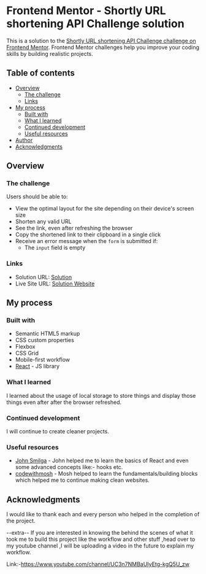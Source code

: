 # Frontend Mentor - Shortly URL shortening API Challenge solution

This is a solution to the [Shortly URL shortening API Challenge challenge on Frontend Mentor](https://www.frontendmentor.io/challenges/url-shortening-api-landing-page-2ce3ob-G). Frontend Mentor challenges help you improve your coding skills by building realistic projects. 

## Table of contents

- [Overview](#overview)
  - [The challenge](#the-challenge)
  - [Links](#links)
- [My process](#my-process)
  - [Built with](#built-with)
  - [What I learned](#what-i-learned)
  - [Continued development](#continued-development)
  - [Useful resources](#useful-resources)
- [Author](#author)
- [Acknowledgments](#acknowledgments)

## Overview

### The challenge

Users should be able to:

- View the optimal layout for the site depending on their device's screen size
- Shorten any valid URL
- See the link, even after refreshing the browser
- Copy the shortened link to their clipboard in a single click
- Receive an error message when the `form` is submitted if:
  - The `input` field is empty

### Links

- Solution URL: [Solution](https://github.com/IllusiveCoder1101/Url-Shortner)
- Live Site URL: [Solution Website](https://url-shortner-project4.netlify.app/)

## My process

### Built with

- Semantic HTML5 markup
- CSS custom properties
- Flexbox
- CSS Grid
- Mobile-first workflow
- [React](https://reactjs.org/) - JS library



### What I learned

I learned about the usage of local storage to store things and display those things even after after the browser refreshed.

### Continued development

I will continue to create cleaner projects.

### Useful resources

- [John Smilga](https://github.com/john-smilga) - John helped me to learn the basics of React and even some advanced concepts like:- hooks etc.
- [codewithmosh](https://codewithmosh.com) - Mosh helped to learn the fundamentals/building blocks which helped me to continue making clean websites.



## Acknowledgments

I would like to thank each and every person who helped in the completion of the project.

--extra--
If you are interested in knowing the behind the scenes of what it took me to build this project like the workflow and other stuff ,head over to my youtube channel ,I will be uploading a video in the future to explain my workflow.

Link:-https://www.youtube.com/channel/UC3n7NMBaUIyEtg-kgQ5U_zw
